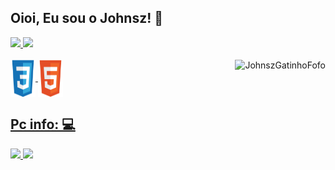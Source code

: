 ## Oioi, Eu sou o Johnsz! 🎏
 <div>
  <a href="https://github.com/7Johnsz">
  <img height="132em" src="https://github-readme-stats.vercel.app/api?username=7Johnsz&show_icons=true&theme=dark&include_all_commits=true&count_private=true"/>
  <img height="132em" src="https://github-readme-stats.vercel.app/api/top-langs/?username=7Johnsz&layout=compact&langs_count=7&theme=dark"/>
</div>
<div style="display: inline_block"><br>
  <img align="center" alt="JohnszCSS3" height="60" width="40" src="https://raw.githubusercontent.com/devicons/devicon/master/icons/css3/css3-original.svg">
  <img align="center" alt="JohnszHTML" height="60" width="40" src="https://raw.githubusercontent.com/devicons/devicon/master/icons/html5/html5-original.svg">
  <img align="right" alt="JohnszGatinhoFofo" height="130" src="https://media.discordapp.net/attachments/657332439101997108/875153431051010048/giphy.gif?width=355&height=266">
</div>
 
 ## Pc info: 💻
 
<div>
  <img height="20em" src="https://img.shields.io/badge/NVIDIA-GTX550TI-76B900?style=for-the-badge&logo=nvidia&logoColor=white"/>
  <img height="20em" src="https://aleen42.github.io/badges/src/after_effects.svg"/>
</div> 
